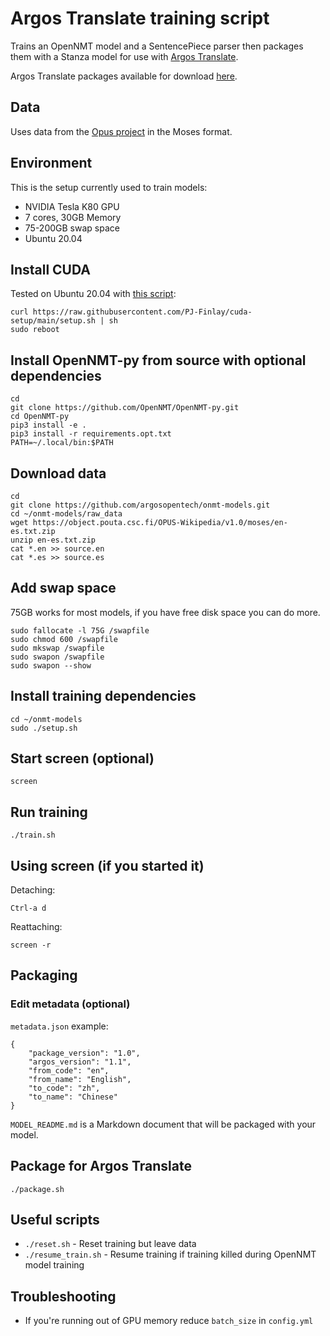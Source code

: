# Argos Translate training script

Trains an OpenNMT model and a SentencePiece parser then packages them with a Stanza model for use with [Argos Translate](https://github.com/argosopentech/argos-translate). 

Argos Translate packages available for download [here](https://drive.google.com/drive/folders/11wxM3Ze7NCgOk_tdtRjwet10DmtvFu3i).

## Data
Uses data from the [Opus project](http://opus.nlpl.eu/) in the Moses format.

## Environment
This is the setup currently used to train models:
- NVIDIA Tesla K80 GPU
- 7 cores, 30GB Memory
- 75-200GB swap space
- Ubuntu 20.04

## Install CUDA
Tested on Ubuntu 20.04 with [this script](https://github.com/PJ-Finlay/cuda-setup):
```
curl https://raw.githubusercontent.com/PJ-Finlay/cuda-setup/main/setup.sh | sh
sudo reboot

```

## Install OpenNMT-py from source with optional dependencies
```
cd
git clone https://github.com/OpenNMT/OpenNMT-py.git
cd OpenNMT-py
pip3 install -e .
pip3 install -r requirements.opt.txt
PATH=~/.local/bin:$PATH

```

## Download data
```
cd
git clone https://github.com/argosopentech/onmt-models.git
cd ~/onmt-models/raw_data
wget https://object.pouta.csc.fi/OPUS-Wikipedia/v1.0/moses/en-es.txt.zip
unzip en-es.txt.zip
cat *.en >> source.en
cat *.es >> source.es

```

## Add swap space
75GB works for most models, if you have free disk space you can do more.
```
sudo fallocate -l 75G /swapfile
sudo chmod 600 /swapfile
sudo mkswap /swapfile
sudo swapon /swapfile
sudo swapon --show

```

## Install training dependencies
```
cd ~/onmt-models
sudo ./setup.sh

```

## Start screen (optional)
```
screen

```

## Run training
```
./train.sh

```

## Using screen (if you started it)
Detaching:
```
Ctrl-a d

```
Reattaching:
```
screen -r

```

## Packaging
### Edit metadata (optional)
`metadata.json` example:
```
{
    "package_version": "1.0",
    "argos_version": "1.1",
    "from_code": "en",
    "from_name": "English",
    "to_code": "zh",
    "to_name": "Chinese"
}
```

`MODEL_README.md` is a Markdown document that will be packaged with your model.

## Package for Argos Translate
```
./package.sh
```

## Useful scripts
- `./reset.sh` - Reset training but leave data
- `./resume_train.sh` - Resume training if training killed during OpenNMT model training

## Troubleshooting
- If you're running out of GPU memory reduce `batch_size` in `config.yml`
